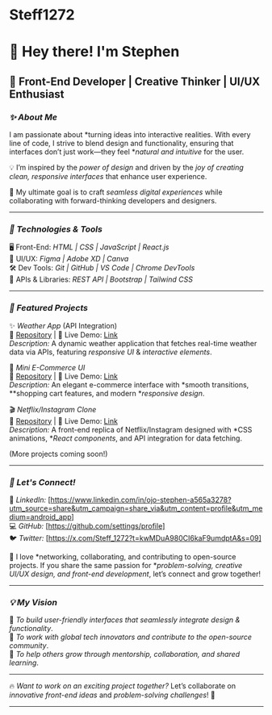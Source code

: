 # Steff1272
# 👋 Hey there! I'm Stephen  

## 🚀 Front-End Developer | Creative Thinker | UI/UX Enthusiast  

### *✨ About Me*  
I am passionate about *turning ideas into interactive realities. With every line of code, I strive to blend design and functionality, ensuring that interfaces don’t just work—they feel **natural and intuitive* for the user.  

💡 I’m inspired by the *power of design* and driven by the *joy of creating clean, responsive interfaces* that enhance user experience.  

🎯 My ultimate goal is to craft *seamless digital experiences* while collaborating with forward-thinking developers and designers.  

---

### *🔧 Technologies & Tools*  
🖥 Front-End: *HTML | CSS | JavaScript | React.js*  
🎨 UI/UX: *Figma | Adobe XD | Canva*  
🛠 Dev Tools: *Git | GitHub | VS Code | Chrome DevTools*  
🚀 APIs & Libraries: *REST API | Bootstrap | Tailwind CSS*  

---

### *📌 Featured Projects*  

✨ *Weather App* (API Integration)  
🔗 [Repository](#) | 🚀 Live Demo: [Link](#)  
*Description:* A dynamic weather application that fetches real-time weather data via APIs, featuring *responsive UI* & *interactive elements*.  

🛒 *Mini E-Commerce UI*  
🔗 [Repository](#) | 🚀 Live Demo: [Link](#)  
*Description:* An elegant e-commerce interface with *smooth transitions, **shopping cart features, and modern **responsive design*.  

🎬 *Netflix/Instagram Clone*  
🔗 [Repository](#) | 🚀 Live Demo: [Link](#)  
*Description:* A front-end replica of Netflix/Instagram designed with *CSS animations, **React components*, and API integration for data fetching.  

(More projects coming soon!)  

---

### *👥 Let's Connect!*  
💼 *LinkedIn:* [https://www.linkedin.com/in/ojo-stephen-a565a3278?utm_source=share&utm_campaign=share_via&utm_content=profile&utm_medium=android_app]  
💻 *GitHub:* [https://github.com/settings/profile]  
🐦 *Twitter:* [https://x.com/Steff_1272?t=kwMDuA980CI6kaF9umdptA&s=09]  

🤝 I love *networking, collaborating, and contributing to open-source projects. If you share the same passion for **problem-solving, creative UI/UX design, and front-end development*, let’s connect and grow together!  

---

### *💡 My Vision*  
📌 *To build user-friendly interfaces that seamlessly integrate design & functionality*.  
📌 *To work with global tech innovators and contribute to the open-source community*.  
📌 *To help others grow through mentorship, collaboration, and shared learning*.  

---

🔥 *Want to work on an exciting project together?* Let’s collaborate on *innovative front-end ideas* and *problem-solving challenges*! 🚀  

---
